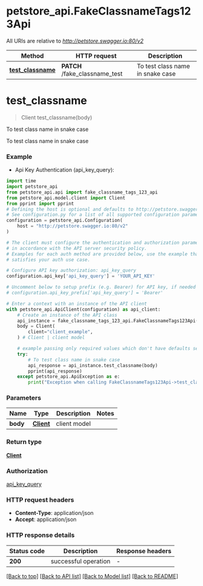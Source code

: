 # petstore_api.FakeClassnameTags123Api

All URIs are relative to *http://petstore.swagger.io:80/v2*

Method | HTTP request | Description
------------- | ------------- | -------------
[**test_classname**](FakeClassnameTags123Api.md#test_classname) | **PATCH** /fake_classname_test | To test class name in snake case


# **test_classname**
> Client test_classname(body)

To test class name in snake case

To test class name in snake case

### Example

* Api Key Authentication (api_key_query):
```python
import time
import petstore_api
from petstore_api.api import fake_classname_tags_123_api
from petstore_api.model.client import Client
from pprint import pprint
# Defining the host is optional and defaults to http://petstore.swagger.io:80/v2
# See configuration.py for a list of all supported configuration parameters.
configuration = petstore_api.Configuration(
    host = "http://petstore.swagger.io:80/v2"
)

# The client must configure the authentication and authorization parameters
# in accordance with the API server security policy.
# Examples for each auth method are provided below, use the example that
# satisfies your auth use case.

# Configure API key authorization: api_key_query
configuration.api_key['api_key_query'] = 'YOUR_API_KEY'

# Uncomment below to setup prefix (e.g. Bearer) for API key, if needed
# configuration.api_key_prefix['api_key_query'] = 'Bearer'

# Enter a context with an instance of the API client
with petstore_api.ApiClient(configuration) as api_client:
    # Create an instance of the API class
    api_instance = fake_classname_tags_123_api.FakeClassnameTags123Api(api_client)
    body = Client(
        client="client_example",
    ) # Client | client model

    # example passing only required values which don't have defaults set
    try:
        # To test class name in snake case
        api_response = api_instance.test_classname(body)
        pprint(api_response)
    except petstore_api.ApiException as e:
        print("Exception when calling FakeClassnameTags123Api->test_classname: %s\n" % e)
```

### Parameters

Name | Type | Description  | Notes
------------- | ------------- | ------------- | -------------
 **body** | [**Client**](Client.md)| client model |

### Return type

[**Client**](Client.md)

### Authorization

[api_key_query](../README.md#api_key_query)

### HTTP request headers

 - **Content-Type**: application/json
 - **Accept**: application/json

### HTTP response details
| Status code | Description | Response headers |
|-------------|-------------|------------------|
**200** | successful operation |  -  |

[[Back to top]](#) [[Back to API list]](../README.md#documentation-for-api-endpoints) [[Back to Model list]](../README.md#documentation-for-models) [[Back to README]](../README.md)

